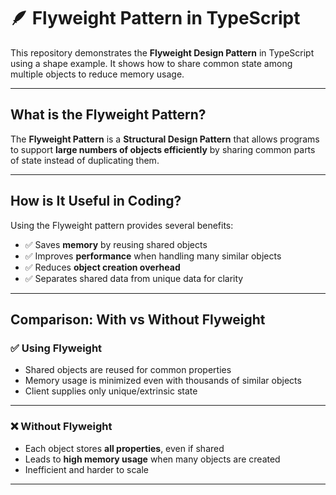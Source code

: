 # 🪶 Flyweight Pattern in TypeScript

This repository demonstrates the **Flyweight Design Pattern** in TypeScript using a shape example. It shows how to share common state among multiple objects to reduce memory usage.

---

## What is the Flyweight Pattern?

The **Flyweight Pattern** is a **Structural Design Pattern** that allows programs to support **large numbers of objects efficiently** by sharing common parts of state instead of duplicating them.  

---

## How is It Useful in Coding?

Using the Flyweight pattern provides several benefits:

- ✅ Saves **memory** by reusing shared objects  
- ✅ Improves **performance** when handling many similar objects  
- ✅ Reduces **object creation overhead**  
- ✅ Separates shared data from unique data for clarity  

---

## Comparison: With vs Without Flyweight

### ✅ Using Flyweight

- Shared objects are reused for common properties  
- Memory usage is minimized even with thousands of similar objects  
- Client supplies only unique/extrinsic state  

---

### ❌ Without Flyweight

- Each object stores **all properties**, even if shared  
- Leads to **high memory usage** when many objects are created  
- Inefficient and harder to scale  

---
